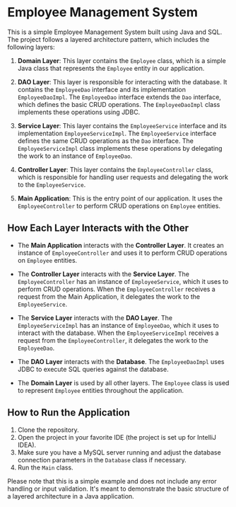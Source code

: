 # Employee Management System

This is a simple Employee Management System built using Java and SQL. The project follows a layered architecture pattern, which includes the following layers:

1. **Domain Layer**: This layer contains the `Employee` class, which is a simple Java class that represents the `Employee` entity in our application.

2. **DAO Layer**: This layer is responsible for interacting with the database. It contains the `EmployeeDao` interface and its implementation `EmployeeDaoImpl`. The `EmployeeDao` interface extends the `Dao` interface, which defines the basic CRUD operations. The `EmployeeDaoImpl` class implements these operations using JDBC.

3. **Service Layer**: This layer contains the `EmployeeService` interface and its implementation `EmployeeServiceImpl`. The `EmployeeService` interface defines the same CRUD operations as the `Dao` interface. The `EmployeeServiceImpl` class implements these operations by delegating the work to an instance of `EmployeeDao`.

4. **Controller Layer**: This layer contains the `EmployeeController` class, which is responsible for handling user requests and delegating the work to the `EmployeeService`.

5. **Main Application**: This is the entry point of our application. It uses the `EmployeeController` to perform CRUD operations on `Employee` entities.

## How Each Layer Interacts with the Other

- The **Main Application** interacts with the **Controller Layer**. It creates an instance of `EmployeeController` and uses it to perform CRUD operations on `Employee` entities.

- The **Controller Layer** interacts with the **Service Layer**. The `EmployeeController` has an instance of `EmployeeService`, which it uses to perform CRUD operations. When the `EmployeeController` receives a request from the Main Application, it delegates the work to the `EmployeeService`.

- The **Service Layer** interacts with the **DAO Layer**. The `EmployeeServiceImpl` has an instance of `EmployeeDao`, which it uses to interact with the database. When the `EmployeeServiceImpl` receives a request from the `EmployeeController`, it delegates the work to the `EmployeeDao`.

- The **DAO Layer** interacts with the **Database**. The `EmployeeDaoImpl` uses JDBC to execute SQL queries against the database.

- The **Domain Layer** is used by all other layers. The `Employee` class is used to represent `Employee` entities throughout the application.

## How to Run the Application

1. Clone the repository.
2. Open the project in your favorite IDE (the project is set up for IntelliJ IDEA).
3. Make sure you have a MySQL server running and adjust the database connection parameters in the `Database` class if necessary.
4. Run the `Main` class.

Please note that this is a simple example and does not include any error handling or input validation. It's meant to demonstrate the basic structure of a layered architecture in a Java application.
